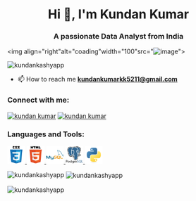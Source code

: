 <h1 align="center">Hi 👋, I'm Kundan Kumar</h1>
<h3 align="center">A passionate Data Analyst from India</h3>

<img align="right"alt="coading"width="100"src="![image](https://github.com/user-attachments/assets/782db665-8162-4442-a259-0b6e3b7bfbb8)">

<p align="left"> <img src="https://komarev.com/ghpvc/?username=kundankashyapp&label=Profile%20views&color=0e75b6&style=flat" alt="kundankashyapp" /> </p>

- 📫 How to reach me **kundankumarkk5211@gmail.com**

<h3 align="left">Connect with me:</h3>
<p align="left">
<a href="https://linkedin.com/in/kundan kumar" target="blank"><img align="center" src="https://raw.githubusercontent.com/rahuldkjain/github-profile-readme-generator/master/src/images/icons/Social/linked-in-alt.svg" alt="kundan kumar" height="30" width="40" /></a>
<a href="https://www.hackerrank.com/kundan kumar" target="blank"><img align="center" src="https://raw.githubusercontent.com/rahuldkjain/github-profile-readme-generator/master/src/images/icons/Social/hackerrank.svg" alt="kundan kumar" height="30" width="40" /></a>
</p>

<h3 align="left">Languages and Tools:</h3>
<p align="left"> <a href="https://www.w3schools.com/css/" target="_blank" rel="noreferrer"> <img src="https://raw.githubusercontent.com/devicons/devicon/master/icons/css3/css3-original-wordmark.svg" alt="css3" width="40" height="40"/> </a> <a href="https://www.w3.org/html/" target="_blank" rel="noreferrer"> <img src="https://raw.githubusercontent.com/devicons/devicon/master/icons/html5/html5-original-wordmark.svg" alt="html5" width="40" height="40"/> </a> <a href="https://www.mysql.com/" target="_blank" rel="noreferrer"> <img src="https://raw.githubusercontent.com/devicons/devicon/master/icons/mysql/mysql-original-wordmark.svg" alt="mysql" width="40" height="40"/> </a> <a href="https://www.postgresql.org" target="_blank" rel="noreferrer"> <img src="https://raw.githubusercontent.com/devicons/devicon/master/icons/postgresql/postgresql-original-wordmark.svg" alt="postgresql" width="40" height="40"/> </a> <a href="https://www.python.org" target="_blank" rel="noreferrer"> <img src="https://raw.githubusercontent.com/devicons/devicon/master/icons/python/python-original.svg" alt="python" width="40" height="40"/> </a> </p>

<p><img align="left" src="https://github-readme-stats.vercel.app/api/top-langs?username=kundankashyapp&show_icons=true&locale=en&layout=compact" alt="kundankashyapp" /></p>

<p>&nbsp;<img align="center" src="https://github-readme-stats.vercel.app/api?username=kundankashyapp&show_icons=true&locale=en" alt="kundankashyapp" /></p>

<p><img align="center" src="https://github-readme-streak-stats.herokuapp.com/?user=kundankashyapp&" alt="kundankashyapp" /></p>
